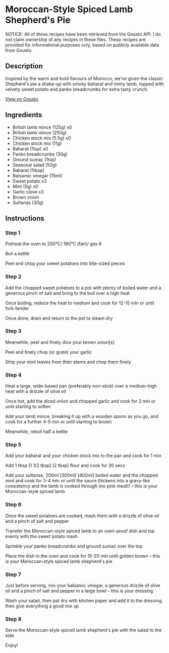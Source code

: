 # Moroccan-Style Spiced Lamb Shepherd's Pie

NOTICE: All of these recipes have been retrieved from the Gousto API. I do not claim ownership of any recipes in these files. These recipes are provided for informational purposes only, based on publicly available data from Gousto.

## Description

Inspired by the warm and bold flavours of Morocco, we've given the classic Shepherd's pie a shake-up with smoky baharat and minty lamb, topped with velvety sweet potato and panko breadcrumbs for extra tasty crunch. 

[View on Gousto](https://www.gousto.co.uk/recipes/cookbook/moroccan-spiced-lamb-shepherds-pie)

## Ingredients

- British lamb mince (125g) x0
- British lamb mince (250g)
- Chicken stock mix (5.5g) x0
- Chicken stock mix (11g)
- Baharat (1tsp) x0
- Panko breadcrumbs (30g)
- Ground sumac (1tsp)
- Seasonal salad (50g)
- Baharat (1tbsp)
- Balsamic vinegar (15ml)
- Sweet potato x3
- Mint (5g) x0
- Garlic clove x3
- Brown onion
- Sultanas (30g)

## Instructions


### Step 1

Preheat the oven to 200°C/ 180°C (fan)/ gas 6

Boil a kettle

Peel and chop your sweet potatoes<span class="text-danger"> </span>into bite-sized pieces


### Step 2

Add the chopped sweet potatoes to a pot with plenty of boiled water and a generous pinch of salt and bring to the boil over a high heat

Once boiling, reduce the heat to medium and cook for 12-15 min or until fork-tender

Once done, drain and return to the pot to steam dry


### Step 3

Meanwhile, peel and finely dice your brown onion[s]

Peel and finely chop (or grate) your garlic

Strip your mint leaves from their stems and chop them finely


### Step 4

Heat a large, wide-based pan (preferably non-stick) over a medium-high heat with a drizzle of olive oil

Once hot, add the diced onion and chopped garlic and cook for 2 min or until starting to soften

Add your lamb mince, breaking it up with a wooden spoon as you go, and cook for a further 4-5 min or until starting to brown

Meanwhile, reboil half a kettle


### Step 5

Add your baharat and your chicken stock mix to the pan and cook for 1 min

Add 1 tbsp <span class="text-purple">[1 1/2 tbsp]</span> <span class="text-danger">[2 tbsp]</span> flour and cook for 30 secs

Add your sultanas, 200ml <span class="text-purple">[300ml]</span> <span class="text-danger">[400ml]</span> boiled water and the chopped mint and cook for 3-4 min or until the sauce thickens into a gravy-like consistency and the lamb is cooked through (no pink meat!) – this is your Moroccan-style spiced lamb


### Step 6

Once the sweet potatoes are cooked, mash them with a drizzle of olive oil and a pinch of salt and pepper

Transfer the Moroccan-style spiced lamb to an oven-proof dish and top evenly with the sweet potato mash

Sprinkle your panko breadcrumbs and ground sumac over the top

Place the dish in the oven and cook for 15-20 min until golden brown – this is your Moroccan-style spiced lamb shepherd's pie


### Step 7

Just before serving, mix your balsamic vinegar, a generous drizzle of olive oil and a pinch of salt and pepper in a large bowl – this is your dressing

Wash your salad, then pat dry with kitchen paper and add it to the dressing, then give everything a good mix up

### Step 8

Serve the Moroccan-style spiced lamb shepherd's pie with the salad to the side

Enjoy!

